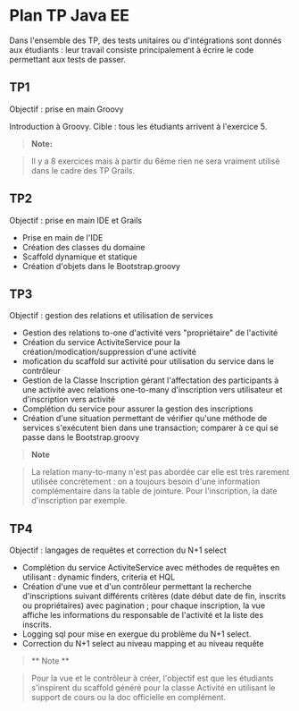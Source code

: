 Plan TP Java EE
===================

Dans l'ensemble des TP, des tests unitaires ou d'intégrations sont donnés aux étudiants : leur travail consiste principalement à écrire le code permettant aux tests de passer.

TP1
-----

Objectif : prise en main Groovy

Introduction à Groovy.
Cible : tous les étudiants arrivent à l'exercice 5.

> **Note:**

> Il y a 8 exercices mais à partir du 6ème rien ne sera vraiment utilisé dans le cadre des TP Grails.

TP2
-----

Objectif : prise en main IDE et Grails

- Prise en main de l'IDE
- Création des classes du domaine
- Scaffold dynamique et statique
- Création d'objets dans le Bootstrap.groovy

TP3
-----

Objectif : gestion des relations et utilisation de services

- Gestion des relations to-one d'activité vers "propriétaire" de l'activité
- Création du service ActiviteService pour la création/modication/suppression d'une activité
- mofication du scaffold sur activité pour utilisation du service dans le contrôleur
- Gestion de la Classe Inscription gérant l'affectation des participants à une activité avec relations one-to-many d'inscription vers utilisateur et d'inscription vers activité
- Complétion du service pour assurer la gestion des inscriptions
- Création d'une situation permettant de vérifier qu'une méthode de services s'exécutent bien dans une transaction; comparer à ce qui se passe dans le Bootstrap.groovy

> **Note**

> La relation many-to-many n'est pas abordée car elle est très rarement utilisée concrètement : on a toujours besoin d'une
information complémentaire dans la table de jointure. Pour l'inscription, la date d'inscription par exemple.

TP4
----

Objectif : langages de requêtes et correction du N+1 select

- Complétion du service ActiviteService avec méthodes de requêtes en utilisant : dynamic finders, criteria et HQL
- Création d'une vue et d'un contrôleur permettant la recherche d'inscriptions suivant différents critères (date début date de fin, inscrits ou propriétaires) avec pagination ; pour chaque
inscription, la vue affiche les informations du responsable de l'activité et la liste des inscrits.
- Logging sql pour mise en exergue du problème du N+1 select.
- Correction du N+1 select au niveau mapping et au niveau requête

> ** Note **

> Pour la vue et le contrôleur à créer, l'objectif est que les étudiants s'inspirent du scaffold généré pour la classe Activité en utilisant le support de cours ou la doc officielle en complément.